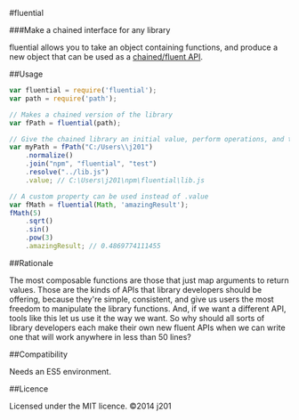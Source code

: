 #fluential

###Make a chained interface for any library

fluential allows you to take an object containing functions, and produce a new object that can be used as a [chained/fluent API](http://underscorejs.org/#chain).

##Usage

```javascript
var fluential = require('fluential');
var path = require('path');

// Makes a chained version of the library
var fPath = fluential(path);

// Give the chained library an initial value, perform operations, and then take its .value
var myPath = fPath("C:/Users\\j201")
	.normalize()
	.join("npm", "fluential", "test")
	.resolve("../lib.js")
	.value; // C:\Users\j201\npm\fluential\lib.js

// A custom property can be used instead of .value
var fMath = fluential(Math, 'amazingResult');
fMath(5)
	.sqrt()
	.sin()
	.pow(3)
	.amazingResult; // 0.4869774111455
```

##Rationale

The most composable functions are those that just map arguments to return values. Those are the kinds of APIs that library developers should be offering, because they're simple, consistent, and give us users the most freedom to manipulate the library functions. And, if we want a different API, tools like this let us use it the way we want. So why should all sorts of library developers each make their own new fluent APIs when we can write one that will work anywhere in less than 50 lines?

##Compatibility

Needs an ES5 environment.

##Licence

Licensed under the MIT licence.
©2014 j201
